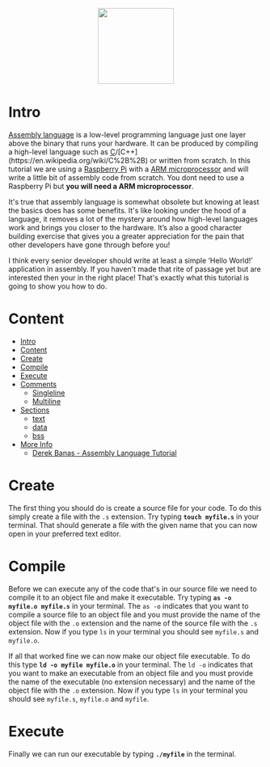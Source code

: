 <p align="center">
  <img width="150" height="150" src="https://github.com/jgphilpott/asmtut/blob/master/media/icon.gif">
</p>

# Intro

[Assembly language](https://en.wikipedia.org/wiki/Assembly_language) is a low-level programming language just one layer above the binary that runs your hardware. It can be produced by compiling a high-level language such as [C](https://en.wikipedia.org/wiki/C_(programming_language))/[C++](https://en.wikipedia.org/wiki/C%2B%2B) or written from scratch. In this tutorial we are using a [Raspberry Pi](https://www.raspberrypi.org/) with a [ARM microprocessor](https://en.wikipedia.org/wiki/ARM_architecture) and will write a little bit of assembly code from scratch. You dont need to use a Raspberry Pi but **you will need a ARM microprocessor**.

It's true that assembly language is somewhat obsolete but knowing at least the basics does has some benefits. It's like looking under the hood of a language, it removes a lot of the mystery around how high-level languages work and brings you closer to the hardware. It’s also a good character building exercise that gives you a greater appreciation for the pain that other developers have gone through before you!

I think every senior developer should write at least a simple ‘Hello World!’ application in assembly. If you haven't made that rite of passage yet but are interested then your in the right place! That's exactly what this tutorial is going to show you how to do.

# Content

 - [Intro](https://github.com/jgphilpott/asmtut#intro)
 - [Content](https://github.com/jgphilpott/asmtut#content)
 - [Create](https://github.com/jgphilpott/asmtut#create)
 - [Compile](https://github.com/jgphilpott/asmtut#compile)
 - [Execute](https://github.com/jgphilpott/asmtut#execute)
 - [Comments](https://github.com/jgphilpott/asmtut/tree/master/comments#comments)
   - [Singleline](https://github.com/jgphilpott/asmtut/tree/master/comments#singleline)
   - [Multiline](https://github.com/jgphilpott/asmtut/tree/master/comments#multiline)
 - [Sections](https://github.com/jgphilpott/asmtut/tree/master/sections#sections)
   - [text](https://github.com/jgphilpott/asmtut/tree/master/sections#text)
   - [data](https://github.com/jgphilpott/asmtut/tree/master/sections#data)
   - [bss](https://github.com/jgphilpott/asmtut/tree/master/sections#bss)
 - [More Info](https://github.com/jgphilpott/asmtut/tree/master/more_info#more-info)
   - [Derek Banas - Assembly Language Tutorial](https://github.com/jgphilpott/asmtut/tree/master/more_info#derek-banas---assembly-language-tutorial)

# Create

The first thing you should do is create a source file for your code. To do this simply create a file with the `.s` extension. Try typing **`touch myfile.s`** in your terminal. That should generate a file with the given name that you can now open in your preferred text editor.

# Compile

Before we can execute any of the code that's in our source file we need to compile it to an object file and make it executable. Try typing **`as -o myfile.o myfile.s`** in your terminal. The `as -o` indicates that you want to compile a source file to an object file and you must provide the name of the object file with the `.o` extension and the name of the source file with the `.s` extension. Now if you type `ls` in your terminal you should see `myfile.s` and `myfile.o`.

If all that worked fine we can now make our object file executable. To do this type **`ld -o myfile myfile.o`** in your terminal. The `ld -o` indicates that you want to make an executable from an object file and you must provide the name of the executable (no extension necessary) and the name of the object file with the `.o` extension. Now if you type `ls` in your terminal you should see `myfile.s`, `myfile.o` and `myfile`.

# Execute

Finally we can run our executable by typing **`./myfile`** in the terminal.
